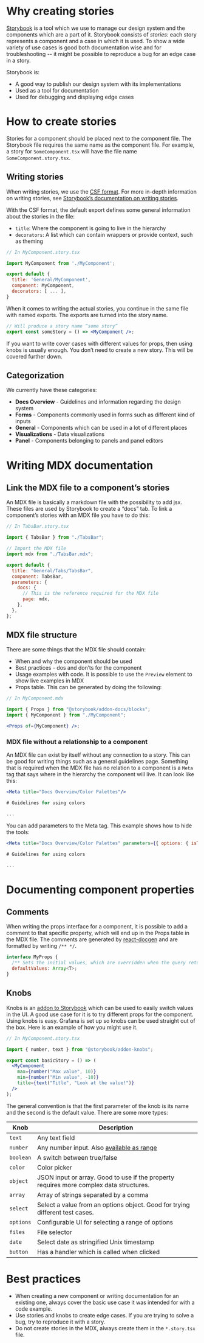 # Why creating stories

[Storybook](https://storybook.js.org/) is a tool which we use to manage our design system and the components which are a part of it. Storybook consists of _stories:_ each story represents a component and a case in which it is used. To show a wide variety of use cases is good both documentation wise and for troubleshooting -- it might be possible to reproduce a bug for an edge case in a story.

Storybook is:

- A good way to publish our design system with its implementations
- Used as a tool for documentation
- Used for debugging and displaying edge cases

# How to create stories

Stories for a component should be placed next to the component file. The Storybook file requires the same name as the component file. For example, a story for `SomeComponent.tsx` will have the file name `SomeComponent.story.tsx`.

## Writing stories

When writing stories, we use the [CSF format](https://storybook.js.org/docs/formats/component-story-format/). For more in-depth information on writing stories, see [Storybook’s documentation on writing stories](https://storybook.js.org/docs/basics/writing-stories/).

With the CSF format, the default export defines some general information about the stories in the file:

- `title`: Where the component is going to live in the hierarchy
- `decorators`: A list which can contain wrappers or provide context, such as theming

```jsx
// In MyComponent.story.tsx

import MyComponent from './MyComponent';

export default {
  title: 'General/MyComponent',
  component: MyComponent,
  decorators: [ ... ],
}

```

When it comes to writing the actual stories, you continue in the same file with named exports. The exports are turned into the story name.

```jsx
// Will produce a story name “some story”
export const someStory = () => <MyComponent />;
```

If you want to write cover cases with different values for props, then using knobs is usually enough. You don’t need to create a new story. This will be covered further down.

## Categorization

We currently have these categories:

- **Docs Overview** - Guidelines and information regarding the design system
- **Forms** - Components commonly used in forms such as different kind of inputs
- **General** - Components which can be used in a lot of different places
- **Visualizations** - Data visualizations
- **Panel** - Components belonging to panels and panel editors

# Writing MDX documentation

## Link the MDX file to a component’s stories

An MDX file is basically a markdown file with the possibility to add jsx. These files are used by Storybook to create a “docs” tab. To link a component’s stories with an MDX file you have to do this:

```jsx
// In TabsBar.story.tsx

import { TabsBar } from "./TabsBar";

// Import the MDX file
import mdx from "./TabsBar.mdx";

export default {
  title: "General/Tabs/TabsBar",
  component: TabsBar,
  parameters: {
    docs: {
      // This is the reference required for the MDX file
      page: mdx,
    },
  },
};
```

## MDX file structure

There are some things that the MDX file should contain:

- When and why the component should be used
- Best practices - dos and don’ts for the component
- Usage examples with code. It is possible to use the `Preview` element to show live examples in MDX
- Props table. This can be generated by doing the following:

```jsx
// In MyComponent.mdx

import { Props } from "@storybook/addon-docs/blocks";
import { MyComponent } from "./MyComponent";

<Props of={MyComponent} />;
```

### MDX file without a relationship to a component

An MDX file can exist by itself without any connection to a story. This can be good for writing things such as a general guidelines page. Something that is required when the MDX file has no relation to a component is a `Meta` tag that says where in the hierarchy the component will live. It can look like this:

```jsx
<Meta title="Docs Overview/Color Palettes"/>

# Guidelines for using colors

...

```

You can add parameters to the Meta tag. This example shows how to hide the tools:

```jsx
<Meta title="Docs Overview/Color Palettes" parameters={{ options: { isToolshown: false }}}/>

# Guidelines for using colors

...

```

# Documenting component properties

## Comments

When writing the props interface for a component, it is possible to add a comment to that specific property, which will end up in the Props table in the MDX file. The comments are generated by [react-docgen](https://github.com/reactjs/react-docgen) and are formatted by writing `/** */`.

```jsx
interface MyProps {
  /** Sets the initial values, which are overridden when the query returns a value*/
  defaultValues: Array<T>;
}
```

## Knobs

Knobs is an [addon to Storybook](https://github.com/storybookjs/storybook/tree/master/addons/knobs) which can be used to easily switch values in the UI. A good use case for it is to try different props for the component. Using knobs is easy. Grafana is set up so knobs can be used straight out of the box. Here is an example of how you might use it.

```jsx
// In MyComponent.story.tsx

import { number, text } from "@storybook/addon-knobs";

export const basicStory = () => (
  <MyComponent
    max={number("Max value", 10)}
    min={number("Min value", -10)}
    title={text("Title", "Look at the value!")}
  />
);
```

The general convention is that the first parameter of the knob is its name and the second is the default value. There are some more types:

| Knob      | Description                                                                                                                          |
| --------- | ------------------------------------------------------------------------------------------------------------------------------------ |
| `text`    | Any text field                                                                                                                       |
| `number`  | Any number input. Also [available as range](https://github.com/storybookjs/storybook/tree/master/addons/knobs#number-bound-by-range) |
| `boolean` | A switch between true/false                                                                                                          |
| `color`   | Color picker                                                                                                                         |
| `object`  | JSON input or array. Good to use if the property requires more complex data structures.                                              |
| `array`   | Array of strings separated by a comma                                                                                                |
| `select`  | Select a value from an options object. Good for trying different test cases.                                                         |
| `options` | Configurable UI for selecting a range of options                                                                                     |
| `files`   | File selector                                                                                                                        |
| `date`    | Select date as stringified Unix timestamp                                                                                            |
| `button`  | Has a handler which is called when clicked                                                                                           |

# Best practices

- When creating a new component or writing documentation for an existing one, always cover the basic use case it was intended for with a code example.
- Use stories and knobs to create edge cases. If you are trying to solve a bug, try to reproduce it with a story.
- Do not create stories in the MDX, always create them in the `*.story.tsx` file.
